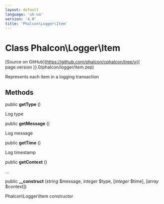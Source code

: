 ```yaml
---
layout: default
language: 'uk-ua'
version: '4.0'
title: 'Phalcon\Logger\Item'
---
```


# Class **Phalcon\Logger\Item**

[Source on GitHub](https://github.com/phalcon/cphalcon/tree/v{{ page.version }}.0/phalcon/logger/item.zep)

Represents each item in a logging transaction

## Methods

public **getType** ()

Log type

public **getMessage** ()

Log message

public **getTime** ()

Log timestamp

public **getContext** ()

...

public **__construct** (*string* $message, *integer* $type, [*integer* $time], [*array* $context])

Phalcon\Logger\Item constructor